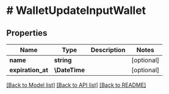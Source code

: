 # # WalletUpdateInputWallet

## Properties

Name | Type | Description | Notes
------------ | ------------- | ------------- | -------------
**name** | **string** |  | [optional]
**expiration_at** | **\DateTime** |  | [optional]

[[Back to Model list]](../../README.md#models) [[Back to API list]](../../README.md#endpoints) [[Back to README]](../../README.md)
